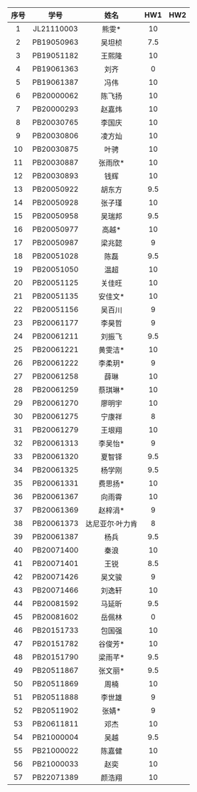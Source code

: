 | 序号 |    学号    |      姓名       | HW1  | HW2  |
| :--: | :--------: | :-------------: | :--: | :--: |
|  1   | JL21110003 |      熊雯*      |  10  |      |
|  2   | PB19050963 |     吴坦桢      | 7.5  |      |
|  3   | PB19051182 |     王熙隆      |  10  |      |
|  4   | PB19061363 |      刘齐       |  0   |      |
|  5   | PB19061387 |      冯伟       |  10  |      |
|  6   | PB20000062 |     陈飞扬      |  10  |      |
|  7   | PB20000293 |     赵嘉炜      |  10  |      |
|  8   | PB20030765 |     李国庆      |  10  |      |
|  9   | PB20030806 |     凌方灿      |  10  |      |
|  10  | PB20030875 |      叶骋       |  10  |      |
|  11  | PB20030887 |     张雨欣*     |  10  |      |
|  12  | PB20030893 |      钱辉       |  10  |      |
|  13  | PB20050922 |     胡东方      | 9.5  |      |
|  14  | PB20050928 |     张子瑾      |  10  |      |
|  15  | PB20050958 |     吴瑞邦      | 9.5  |      |
|  16  | PB20050977 |      高越*      |  10  |      |
|  17  | PB20050987 |     梁兆懿      |  9   |      |
|  18  | PB20051028 |      陈磊       | 9.5  |      |
|  19  | PB20051050 |      温超       |  10  |      |
|  20  | PB20051125 |     关佳旺      |  10  |      |
|  21  | PB20051135 |     安佳文*     |  10  |      |
|  22  | PB20051156 |     吴百川      |  9   |      |
|  23  | PB20061177 |     李昊哲      |  9   |      |
|  24  | PB20061211 |     刘振飞      | 9.5  |      |
|  25  | PB20061221 |     黄雯洁*     |  10  |      |
|  26  | PB20061222 |     李柔玥*     |  9   |      |
|  27  | PB20061258 |      薛琳       |  10  |      |
|  28  | PB20061259 |     蔡琪琳*     |  10  |      |
|  29  | PB20061270 |     廖明宇      |  10  |      |
|  30  | PB20061275 |     宁康祥      |  8   |      |
|  31  | PB20061279 |     王垠翔      |  10  |      |
|  32  | PB20061313 |     李吴怡*     |  9   |      |
|  33  | PB20061320 |     夏智铎      | 9.5  |      |
|  34  | PB20061325 |     杨学刚      | 9.5  |      |
|  35  | PB20061331 |     费思扬*     |  10  |      |
|  36  | PB20061367 |     向雨霄      |  10  |      |
|  37  | PB20061369 |     赵梓涓*     |  9   |      |
|  38  | PB20061373 | 达尼亚尔·叶力肯 |  8   |      |
|  39  | PB20061387 |      杨兵       | 9.5  |      |
|  40  | PB20071400 |      秦浪       |  10  |      |
|  41  | PB20071401 |      王锐       | 8.5  |      |
|  42  | PB20071426 |     吴文骏      |  9   |      |
|  43  | PB20071466 |     刘逸轩      |  10  |      |
|  44  | PB20081592 |     马延昕      | 9.5  |      |
|  45  | PB20081602 |     岳佩林      |  0   |      |
|  46  | PB20151733 |     包国强      |  10  |      |
|  47  | PB20151782 |     谷俊芳*     |  10  |      |
|  48  | PB20151790 |     梁雨芊*     | 9.5  |      |
|  49  | PB20511867 |     张文丽*     | 9.5  |      |
|  50  | PB20511869 |      周楠       |  10  |      |
|  51  | PB20511888 |     李世雄      |  9   |      |
|  52  | PB20511902 |      张婧*      |  9   |      |
|  53  | PB20611811 |      邓杰       |  10  |      |
|  54  | PB21000004 |      吴越       | 9.5  |      |
|  55  | PB21000022 |     陈嘉健      |  10  |      |
|  56  | PB21000033 |      赵奕       |  10  |      |
|  57  | PB22071389 |     颜浩翔      |  10  |      |


